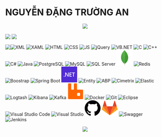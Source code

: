 # NGUYỄN ĐẶNG TRƯỜNG AN
<p align="center">
<!-- <img src="https://github-profile-trophy.vercel.app/?username=tynab&theme=dracula&column=6"> -->
<img src="https://hacked-github-stat-trophies.vercel.app/?username=tynab&theme=dracula&column=11">
</p>

<p align=left>
<!-- <img algin="left" width="49%" src="https://github-readme-stats.vercel.app/api?username=tynab&count_private=true&show_icons=true&theme=dracula" /> -->
<img algin="left" width="49%" src="https://readme-stats-fabio-vicente.vercel.app/api?username=tynab&count_private=true&show_icons=true&theme=dracula" />
<img algin="right" width="49%" src="https://github-readme-streak-stats.herokuapp.com/?user=tynab&theme=dracula" />
</p>

<!-- <img align="left" src="https://github-readme-stats.vercel.app/api/top-langs/?username=tynab&theme=dracula&langs_count=10" /> -->
<!-- <img align="left" src="https://github-readme-stats.vercel.app/api/top-langs/?username=tynab&theme=dracula" /> -->
<img align="left" src="https://github-readme-stats-sigma-five.vercel.app/api/top-langs/?username=tynab&theme=dracula" />

<p algin="right">
    <img src="https://raw.githubusercontent.com/Tynab/Tynab/main/pic/XML.png" width="50" title="XML">
    <img src="https://raw.githubusercontent.com/Tynab/Tynab/main/pic/XAML.png" width="50" title="XAML">
    <img src="https://raw.githubusercontent.com/Tynab/Tynab/main/pic/HTML.png" width="50" title="HTML">
    <img src="https://raw.githubusercontent.com/Tynab/Tynab/main/pic/CSS.png" width="50" title="CSS">
    <img src="https://raw.githubusercontent.com/Tynab/Tynab/main/pic/JS.png" width="50" title="JS">
    <img src="https://raw.githubusercontent.com/Tynab/Tynab/main/pic/jQuery.png" width="50" title="jQuery">
    <img src="https://raw.githubusercontent.com/Tynab/Tynab/main/pic/VBNET.png" width="50" title="VB.NET">
    <img src="https://raw.githubusercontent.com/Tynab/Tynab/main/pic/C.png" width="50" title="C">
    <img src="https://raw.githubusercontent.com/Tynab/Tynab/main/pic/CPP.png" width="50" title="C++">
    <img src="https://raw.githubusercontent.com/Tynab/Tynab/main/pic/CS.png" width="50" title="C#">
    <img src="https://raw.githubusercontent.com/Tynab/Tynab/main/pic/Java.png" width="50" title="Java">
    <img src="https://raw.githubusercontent.com/Tynab/Tynab/main/pic/Postgre.png"n width="50" title="PostgreSQL">
    <img src="https://raw.githubusercontent.com/Tynab/Tynab/main/pic/MySQL.png"n width="50" title="MySQL">
    <img src="https://raw.githubusercontent.com/Tynab/Tynab/main/pic/MSSS.png" width="50" title="SQL Server">
    <img src="https://raw.githubusercontent.com/Tynab/Tynab/main/pic/MongoDB.png" width="50" title="MongoDB">
    <img src="https://raw.githubusercontent.com/Tynab/Tynab/main/pic/Redis.png" width="50" title="Redis">
    <img src="https://raw.githubusercontent.com/Tynab/Tynab/main/pic/Boostrap.png" width="50" title="Boostrap">
    <img src="https://raw.githubusercontent.com/Tynab/Tynab/main/pic/Spring.png" width="50" title="Spring Boot">
    <img src="https://raw.githubusercontent.com/Tynab/Tynab/main/pic/dotNET.png" width="50" title=".NET">
    <img src="https://raw.githubusercontent.com/Tynab/Tynab/main/pic/Entity.png" width="50" title="Entity">
    <img src="https://raw.githubusercontent.com/Tynab/Tynab/main/pic/ABP.png" width="50" title="ABP">
    <img src="https://raw.githubusercontent.com/Tynab/Tynab/main/pic/CCF.png" width="50" title="Cimetrix">
    <img src="https://raw.githubusercontent.com/Tynab/Tynab/main/pic/Elasticsearch.png" width="50" title="Elastic">
    <img src="https://raw.githubusercontent.com/Tynab/Tynab/main/pic/Logtash.png" width="50" title="Logtash">
    <img src="https://raw.githubusercontent.com/Tynab/Tynab/main/pic/Kibana.png" width="50" title="Kibana">
    <img src="https://raw.githubusercontent.com/Tynab/Tynab/main/pic/Kafka.png" width="50" title="Kafka">
    <img src="https://raw.githubusercontent.com/Tynab/Tynab/main/pic/RabbitMQ.png" width="50" title="Rabbit MQ">
    <img src="https://raw.githubusercontent.com/Tynab/Tynab/main/pic/Docker.png" width="50" title="Docker">
    <img src="https://raw.githubusercontent.com/Tynab/Tynab/main/pic/Git.png" width="50" title="Git">
    <img src="https://raw.githubusercontent.com/Tynab/Tynab/main/pic/Eclipse.png" width="50" title="Eclipse">
    <img src="https://raw.githubusercontent.com/Tynab/Tynab/main/pic/VSCode.png" width="50" title="Visual Studio Code">
    <img src="https://raw.githubusercontent.com/Tynab/Tynab/main/pic/VS.png" width="50" title="Visual Studio">
    <img src="https://raw.githubusercontent.com/Tynab/Tynab/main/pic/GitHub.png" width="50" title="GitHub">
    <img src="https://raw.githubusercontent.com/Tynab/Tynab/main/pic/GitLab.png" width="50" title="GitLab">
    <img src="https://raw.githubusercontent.com/Tynab/Tynab/main/pic/Swagger.png" width="50" title="Swagger">
    <img src="https://raw.githubusercontent.com/Tynab/Tynab/main/pic/Jenkins.png" width="50" title="Jenkins">
</p>

<p align="center">
<img src="https://github-widgetbox.vercel.app/api/profile?username=tynab&data=followers,repositories,stars,commits">
</p>
